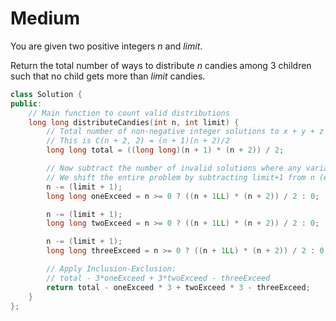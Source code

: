 # Medium

You are given two positive integers $n$ and $limit$.

Return the total number of ways to distribute $n$ candies among $3$ children such that no child gets more than $limit$ candies.

```cpp
class Solution {
public:
    // Main function to count valid distributions
    long long distributeCandies(int n, int limit) {
        // Total number of non-negative integer solutions to x + y + z = n:
        // This is C(n + 2, 2) = (n + 1)(n + 2)/2
        long long total = ((long long)(n + 1) * (n + 2)) / 2;

        // Now subtract the number of invalid solutions where any variable > limit
        // We shift the entire problem by subtracting limit+1 from n (effectively treating variables > limit as free)
        n -= (limit + 1);
        long long oneExceed = n >= 0 ? ((n + 1LL) * (n + 2)) / 2 : 0;

        n -= (limit + 1);
        long long twoExceed = n >= 0 ? ((n + 1LL) * (n + 2)) / 2 : 0;

        n -= (limit + 1);
        long long threeExceed = n >= 0 ? ((n + 1LL) * (n + 2)) / 2 : 0;

        // Apply Inclusion-Exclusion:
        // total - 3*oneExceed + 3*twoExceed - threeExceed
        return total - oneExceed * 3 + twoExceed * 3 - threeExceed;
    }
};
```
